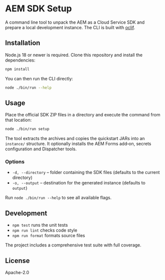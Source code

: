 # AEM SDK Setup

A command line tool to unpack the AEM as a Cloud Service SDK and prepare a local development instance. The CLI is built with [oclif](https://oclif.io/).

## Installation

Node.js 18 or newer is required. Clone this repository and install the dependencies:

```bash
npm install
```

You can then run the CLI directly:

```bash
node ./bin/run --help
```

## Usage

Place the official SDK ZIP files in a directory and execute the command from that location:

```bash
node ./bin/run setup
```

The tool extracts the archives and copies the quickstart JARs into an `instance/` structure. It optionally installs the AEM Forms add‑on, secrets configuration and Dispatcher tools.

### Options

- `-d, --directory` – folder containing the SDK files (defaults to the current directory)
- `-o, --output` – destination for the generated instance (defaults to `output`)

Run `node ./bin/run --help` to see all available flags.

## Development

- `npm test` runs the unit tests
- `npm run lint` checks code style
- `npm run format` formats source files

The project includes a comprehensive test suite with full coverage.

## License

Apache-2.0
